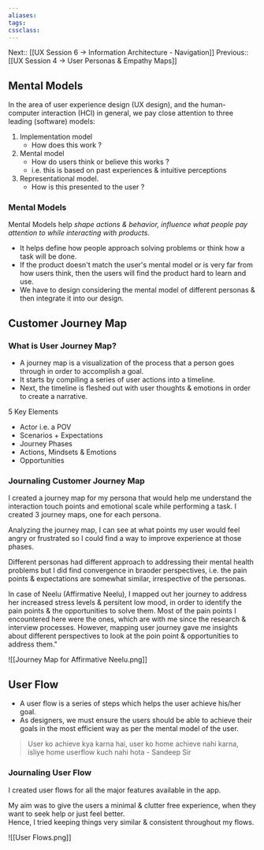 ```yaml
---
aliases:
tags: 
cssclass:
---
```


Next:: [[UX Session 6 → Information Architecture - Navigation]]
Previous:: [[UX Session 4 → User Personas & Empathy Maps]]

## Mental Models
In the area of user experience design (UX design), and the human-computer interaction (HCI) in general, we pay close attention to three leading (software) models:
1. Implementation model
	- How does this work ?
2. Mental model
	- How do users think or believe this works ?
	- i.e. this is based on past experiences & intuitive perceptions
3. Representational model.
	- How is this presented to the user ?

### Mental Models
Mental Models help *shape actions & behavior, influence what people pay attention to while interacting with products.*

- It helps define how people approach solving problems or think how a task will be done.
- If the product doesn't match the user's mental model or is very far from how users think, then the users will find the product hard to learn and use.
- We have to design considering the mental model of different personas & then integrate it into our design.

## Customer Journey Map
### What is User Journey Map?
- A journey map is a visualization of the process that a person goes through in order to accomplish a goal.
- It starts by compiling a series of user actions into a timeline.
- Next, the timeline is fleshed out with user thoughts & emotions in order to create a narrative.

5 Key Elements
- Actor i.e. a POV
- Scenarios + Expectations
- Journey Phases
- Actions, Mindsets & Emotions
- Opportunities

### Journaling Customer Journey Map
I created a journey map for my persona that would help me understand the interaction touch points and emotional scale while performing a task. I created 3 journey maps, one for each persona.
  
Analyzing the journey map, I can see at what points my user would feel angry or frustrated so I could find a way to improve experience at those phases.  

Different personas had different approach to addressing their mental health problems but I did find convergence in braoder perspectives, i.e. the pain points & expectations are somewhat similar, irrespective of the personas.

In case of Neelu (Affirmative Neelu), I mapped out her journey to address her increased stress levels & persitent low mood, in order to identify the pain points & the opportunities to solve them.
Most of the pain points I encountered here were the ones, which are with me since the research & interview processes. However, mapping user journey gave me insights about different perspectives to look at the poin point & opportunities to address them."

![[Journey Map for Affirmative Neelu.png]]


## User Flow 
- A user flow is a series of steps which helps the user achieve his/her goal.
- As designers, we must ensure the users should be able to achieve their goals in the most efficient way as per the mental model of the user.

> User ko achieve kya karna hai, user ko home achieve nahi karna, isliye home userflow kuch nahi hota 
> \- Sandeep Sir

### Journaling User Flow
I created user flows for all the major features available in the app.  
  
My aim was to give the users a minimal & clutter free experience, when they want to seek help or just feel better.  
Hence, I tried keeping things very similar & consistent throughout my flows.

![[User Flows.png]]

